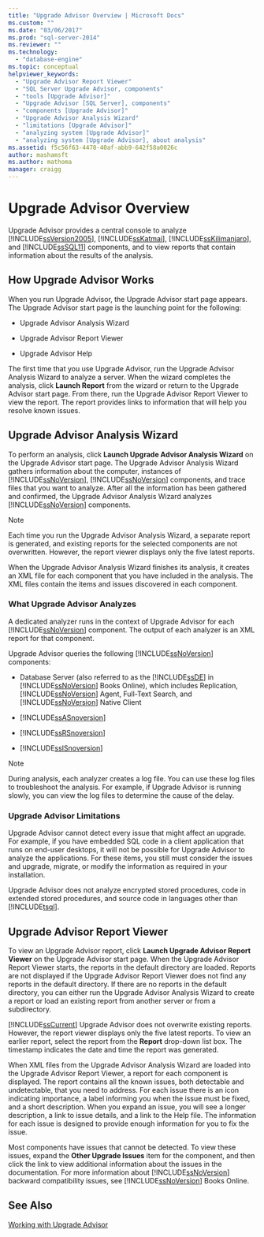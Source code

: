 ```yaml
---
title: "Upgrade Advisor Overview | Microsoft Docs"
ms.custom: ""
ms.date: "03/06/2017"
ms.prod: "sql-server-2014"
ms.reviewer: ""
ms.technology: 
  - "database-engine"
ms.topic: conceptual
helpviewer_keywords: 
  - "Upgrade Advisor Report Viewer"
  - "SQL Server Upgrade Advisor, components"
  - "tools [Upgrade Advisor]"
  - "Upgrade Advisor [SQL Server], components"
  - "components [Upgrade Advisor]"
  - "Upgrade Advisor Analysis Wizard"
  - "limitations [Upgrade Advisor]"
  - "analyzing system [Upgrade Advisor]"
  - "analyzing system [Upgrade Advisor], about analysis"
ms.assetid: f5c56f63-4478-40af-abb9-642f58a0026c
author: mashamsft
ms.author: mathoma
manager: craigg
---
```

# Upgrade Advisor Overview
  Upgrade Advisor provides a central console to analyze [!INCLUDE[ssVersion2005](../../includes/ssversion2005-md.md)], [!INCLUDE[ssKatmai](../../includes/sskatmai-md.md)], [!INCLUDE[ssKilimanjaro](../../includes/sskilimanjaro-md.md)], and [!INCLUDE[ssSQL11](../../includes/sssql11-md.md)] components, and to view reports that contain information about the results of the analysis.  
  
## How Upgrade Advisor Works  
 When you run Upgrade Advisor, the Upgrade Advisor start page appears. The Upgrade Advisor start page is the launching point for the following:  
  
-   Upgrade Advisor Analysis Wizard  
  
-   Upgrade Advisor Report Viewer  
  
-   Upgrade Advisor Help  
  
 The first time that you use Upgrade Advisor, run the Upgrade Advisor Analysis Wizard to analyze a server. When the wizard completes the analysis, click **Launch Report** from the wizard or return to the Upgrade Advisor start page. From there, run the Upgrade Advisor Report Viewer to view the report. The report provides links to information that will help you resolve known issues.  
  
## Upgrade Advisor Analysis Wizard  
 To perform an analysis, click **Launch Upgrade Advisor Analysis Wizard** on the Upgrade Advisor start page. The Upgrade Advisor Analysis Wizard gathers information about the computer, instances of [!INCLUDE[ssNoVersion](../../includes/ssnoversion-md.md)], [!INCLUDE[ssNoVersion](../../includes/ssnoversion-md.md)] components, and trace files that you want to analyze. After all the information has been gathered and confirmed, the Upgrade Advisor Analysis Wizard analyzes [!INCLUDE[ssNoVersion](../../includes/ssnoversion-md.md)] components.  
  
> [!NOTE]  
>  Each time you run the Upgrade Advisor Analysis Wizard, a separate report is generated, and existing reports for the selected components are not overwritten. However, the report viewer displays only the five latest reports.  
  
 When the Upgrade Advisor Analysis Wizard finishes its analysis, it creates an XML file for each component that you have included in the analysis. The XML files contain the items and issues discovered in each component.  
  
### What Upgrade Advisor Analyzes  
 A dedicated analyzer runs in the context of Upgrade Advisor for each [!INCLUDE[ssNoVersion](../../includes/ssnoversion-md.md)] component. The output of each analyzer is an XML report for that component.  
  
 Upgrade Advisor queries the following [!INCLUDE[ssNoVersion](../../includes/ssnoversion-md.md)] components:  
  
-   Database Server (also referred to as the [!INCLUDE[ssDE](../../includes/ssde-md.md)] in [!INCLUDE[ssNoVersion](../../includes/ssnoversion-md.md)] Books Online), which includes Replication, [!INCLUDE[ssNoVersion](../../includes/ssnoversion-md.md)] Agent, Full-Text Search, and [!INCLUDE[ssNoVersion](../../includes/ssnoversion-md.md)] Native Client  
  
-   [!INCLUDE[ssASnoversion](../../includes/ssasnoversion-md.md)]  
  
-   [!INCLUDE[ssRSnoversion](../../includes/ssrsnoversion-md.md)]  
  
-   [!INCLUDE[ssISnoversion](../../includes/ssisnoversion-md.md)]  
  
> [!NOTE]  
>  During analysis, each analyzer creates a log file. You can use these log files to troubleshoot the analysis. For example, if Upgrade Advisor is running slowly, you can view the log files to determine the cause of the delay.  
  
### Upgrade Advisor Limitations  
 Upgrade Advisor cannot detect every issue that might affect an upgrade. For example, if you have embedded SQL code in a client application that runs on end-user desktops, it will not be possible for Upgrade Advisor to analyze the applications. For these items, you still must consider the issues and upgrade, migrate, or modify the information as required in your installation.  
  
 Upgrade Advisor does not analyze encrypted stored procedures, code in extended stored procedures, and source code in languages other than [!INCLUDE[tsql](../../includes/tsql-md.md)].  
  
## Upgrade Advisor Report Viewer  
 To view an Upgrade Advisor report, click **Launch Upgrade Advisor Report Viewer** on the Upgrade Advisor start page. When the Upgrade Advisor Report Viewer starts, the reports in the default directory are loaded. Reports are not displayed if the Upgrade Advisor Report Viewer does not find any reports in the default directory. If there are no reports in the default directory, you can either run the Upgrade Advisor Analysis Wizard to create a report or load an existing report from another server or from a subdirectory.  
  
 [!INCLUDE[ssCurrent](../../includes/sscurrent-md.md)] Upgrade Advisor does not overwrite existing reports. However, the report viewer displays only the five latest reports. To view an earlier report, select the report from the **Report** drop-down list box. The timestamp indicates the date and time the report was generated.  
  
 When XML files from the Upgrade Advisor Analysis Wizard are loaded into the Upgrade Advisor Report Viewer, a report for each component is displayed. The report contains all the known issues, both detectable and undetectable, that you need to address. For each issue there is an icon indicating importance, a label informing you when the issue must be fixed, and a short description. When you expand an issue, you will see a longer description, a link to issue details, and a link to the Help file. The information for each issue is designed to provide enough information for you to fix the issue.  
  
 Most components have issues that cannot be detected. To view these issues, expand the **Other Upgrade Issues** item for the component, and then click the link to view additional information about the issues in the documentation. For more information about [!INCLUDE[ssNoVersion](../../includes/ssnoversion-md.md)] backward compatibility issues, see [!INCLUDE[ssNoVersion](../../includes/ssnoversion-md.md)] Books Online.  
  
## See Also  
 [Working with Upgrade Advisor](../../../2014/sql-server/install/working-with-upgrade-advisor.md)  
  
  
